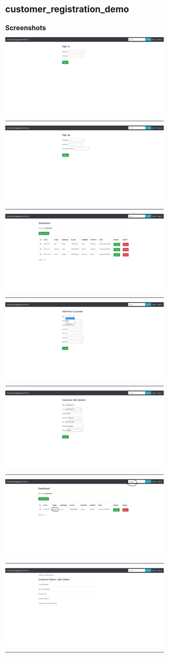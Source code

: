 # customer_registration_demo
## Screenshots

<img src="/img/sign_in.jpg" alt="Sign in" title="Sign in">
<hr>
<img src="/img/sign_up.jpg" alt="Sign up" title="Sign up">
<hr>
<img src="/img/dashboard.jpg" alt="Dashboard" title="Dashboard">
<hr>
<img src="/img/add.jpg" alt="Add Customer" title="Add Customer">
<hr>
<img src="/img/update.jpg" alt="Update Customer" title="Update Customer">
<hr>
<img src="/img/search.jpg" alt="Search " title="Search">
<hr>
<img src="/img/userDetails.jpg" alt="User Details" title="User Details">
<hr>


